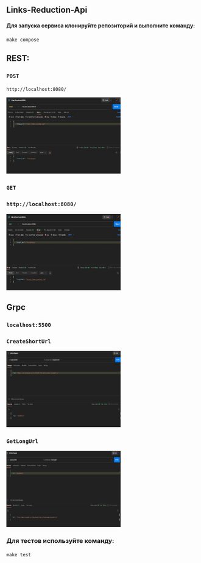 <h2>Links-Reduction-Api</h2>

<h4>Для запуска сервиса клонируйте репозиторий и выполните команду:</h4>
<code>make compose</code>
<h2>REST:</h2>

<h3><code>POST</code></h3>

<code>http://localhost:8080/ </code> 

<img src="imgs/Post-Rest.jpg" width="300" height="200">


<h3><code>GET</code></h3>

<h3><code>http://localhost:8080/ </code></h3>

<img src="imgs/Get-Rest.jpg" width="300" height="200">


<h2>Grpc</h2>

<h3><code>localhost:5500</code></h3>

<h3><code>CreateShortUrl</code></h3>

<img src="imgs/CreateShortUrl.jpg" width="300" height="200">

<h3><code>GetLongUrl</code></h3>

<img src="imgs/GetLongUrl.jpg" width="300" height="200">

<h3>Для тестов используйте команду:</h3>
<code>make test</code>